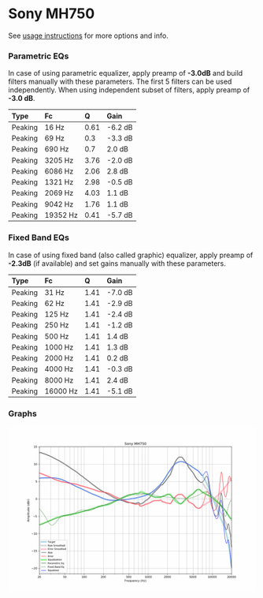 # Sony MH750
See [usage instructions](https://github.com/jaakkopasanen/AutoEq#usage) for more options and info.

### Parametric EQs
In case of using parametric equalizer, apply preamp of **-3.0dB** and build filters manually
with these parameters. The first 5 filters can be used independently.
When using independent subset of filters, apply preamp of **-3.0 dB**.

| Type    | Fc       |    Q | Gain    |
|:--------|:---------|:-----|:--------|
| Peaking | 16 Hz    | 0.61 | -6.2 dB |
| Peaking | 69 Hz    | 0.3  | -3.3 dB |
| Peaking | 690 Hz   | 0.7  | 2.0 dB  |
| Peaking | 3205 Hz  | 3.76 | -2.0 dB |
| Peaking | 6086 Hz  | 2.06 | 2.8 dB  |
| Peaking | 1321 Hz  | 2.98 | -0.5 dB |
| Peaking | 2069 Hz  | 4.03 | 1.1 dB  |
| Peaking | 9042 Hz  | 1.76 | 1.1 dB  |
| Peaking | 19352 Hz | 0.41 | -5.7 dB |

### Fixed Band EQs
In case of using fixed band (also called graphic) equalizer, apply preamp of **-2.3dB**
(if available) and set gains manually with these parameters.

| Type    | Fc       |    Q | Gain    |
|:--------|:---------|:-----|:--------|
| Peaking | 31 Hz    | 1.41 | -7.0 dB |
| Peaking | 62 Hz    | 1.41 | -2.9 dB |
| Peaking | 125 Hz   | 1.41 | -2.4 dB |
| Peaking | 250 Hz   | 1.41 | -1.2 dB |
| Peaking | 500 Hz   | 1.41 | 1.4 dB  |
| Peaking | 1000 Hz  | 1.41 | 1.3 dB  |
| Peaking | 2000 Hz  | 1.41 | 0.2 dB  |
| Peaking | 4000 Hz  | 1.41 | -0.3 dB |
| Peaking | 8000 Hz  | 1.41 | 2.4 dB  |
| Peaking | 16000 Hz | 1.41 | -5.1 dB |

### Graphs
![](./Sony%20MH750.png)